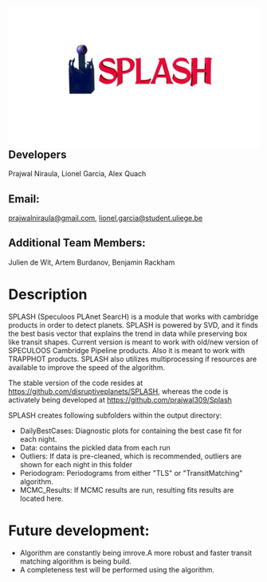 
# <img src="logo/logo.png"  alt="SPLASH"  style="float: left; margin-right: 10px;" />


## Developers
Prajwal Niraula, Lionel Garcia, Alex Quach

## Email:
prajwalniraula@gmail.com, lionel.garcia@student.uliege.be

## Additional Team Members:
Julien de Wit, Artem Burdanov, Benjamin Rackham 

# Description
SPLASH (Speculoos PLAnet SearcH) is a module that works with cambridge products in order to detect planets. SPLASH is powered by SVD, and it finds the best basis vector that explains the trend in data while preserving box like transit shapes. Current version is meant to work with old/new version of SPECULOOS Cambridge Pipeline products. Also it is meant to work with TRAPPHOT products. SPLASH also utilizes multiprocessing if resources are available to improve the speed of the algorithm.

The stable version of the code resides at https://github.com/disruptiveplanets/SPLASH, whereas the code is activately being developed at  https://github.com/prajwal309/Splash

SPLASH creates following subfolders within the output directory:
- DailyBestCases: Diagnostic plots for  containing the best case fit for each night.
- Data: contains the pickled data from each run
- Outliers: If data is pre-cleaned, which is recommended, outliers are shown for each night in this folder
- Periodogram: Periodograms from either "TLS" or "TransitMatching" algorithm.
- MCMC_Results: If MCMC results are run, resulting fits results are located here.


# Future development:
- Algorithm are constantly being imrove.A more robust and faster transit matching algorithm is being build.
- A completeness test will be performed using the algorithm.
